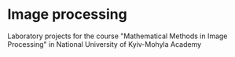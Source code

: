 # Image processing
Laboratory projects for the course "Mathematical Methods in Image Processing" in National University of Kyiv-Mohyla Academy
